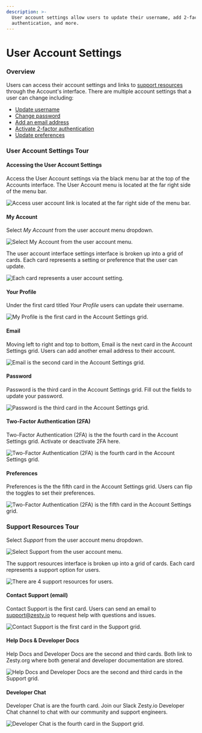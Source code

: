 ```yaml
---
description: >-
  User account settings allow users to update their username, add 2-factor
  authentication, and more.
---
```


# User Account Settings

### Overview

Users can access their account settings and links to [support resources](https://zesty.org/services/accounts-ui/user-account-settings#support-resources-tour) through the Account's interface. There are multiple account settings that a user can change including:

* [Update username](https://zesty.org/services/accounts-ui/user-account-settings#your-profile)
* [Change password](https://zesty.org/services/accounts-ui/user-account-settings#password)
* [Add an email address](https://zesty.org/services/accounts-ui/user-account-settings#email)
* [Activate 2-factor authentication](https://zesty.org/services/accounts-ui/user-account-settings#two-factor-authentication-2-fa)
* [Update preferences](https://zesty.org/services/accounts-ui/user-account-settings#preferences)

### User Account Settings Tour

#### Accessing the User Account Settings

Access the User Account settings via the black menu bar at the top of the Accounts interface. The User Account menu is located at the far right side of the menu bar.

![Access user account link is located at the far right side of the menu bar.](../../.gitbook/assets/user-account-settings-access.png)

#### My Account

Select _My Account_ from the user account menu dropdown. 

![Select My Account from the user account menu.](../../.gitbook/assets/account-settings-dropdown-my-account.png)

The user account interface settings interface is broken up into a grid of cards. Each card represents a setting or preference that the user can update.

![Each card represents a user account setting.](../../.gitbook/assets/my-account-settings.png)

#### Your Profile

Under the first card titled _Your Profile_ users can update their username.

![My Profile is the first card in the Account Settings grid.](../../.gitbook/assets/my-account-your-profile.png)

#### Email

Moving left to right and top to bottom, Email is the next card in the Account Settings grid. Users can add another email address to their account. 

![Email is the second card in the Account Settings grid.](../../.gitbook/assets/my-account-email.png)

#### Password

Password is the third card in the Account Settings grid. Fill out the fields to update your password. 

![Password is the third card in the Account Settings grid.](../../.gitbook/assets/my-account-password.png)

#### Two-Factor Authentication \(2FA\)

Two-Factor Authentication \(2FA\) is the the fourth card in the Account Settings grid. Activate or deactivate 2FA here.

![Two-Factor Authentication \(2FA\) is the fourth card in the Account Settings grid.](../../.gitbook/assets/my-account-2fa.png)

#### Preferences

Preferences is the the fifth card in the Account Settings grid. Users can flip the toggles to set their preferences.

![Two-Factor Authentication \(2FA\) is the fifth card in the Account Settings grid.](../../.gitbook/assets/my-account-preferences.png)

### Support Resources Tour

Select _Support_ from the user account menu dropdown. 

![Select Support from the user account menu.](../../.gitbook/assets/account-settings-dropdown-support.png)

The support resources interface is broken up into a grid of cards. Each card represents a support option for users.

![There are 4 support resources for users.](../../.gitbook/assets/account-support-resources.png)

#### Contact Support \(email\)

Contact Support is the first card. Users can send an email to support@zesty.io to request help with questions and issues.

![Contact Support is the first card in the Support grid.](../../.gitbook/assets/account-support-resources-contact-support.png)

#### Help Docs & Developer Docs

Help Docs and Developer Docs are the second and third cards. Both link to Zesty.org where both general and developer documentation are stored.

![Help Docs and Developer Docs are the second and third cards in the Support grid.](../../.gitbook/assets/account-support-resources-help-dev-docs.png)

#### Developer Chat

Developer Chat is are the fourth card. Join our Slack Zesty.io Developer Chat channel to chat with our community and support engineers.

![Developer Chat is the fourth card in the Support grid.](../../.gitbook/assets/account-support-resources-dev-chat.png)

